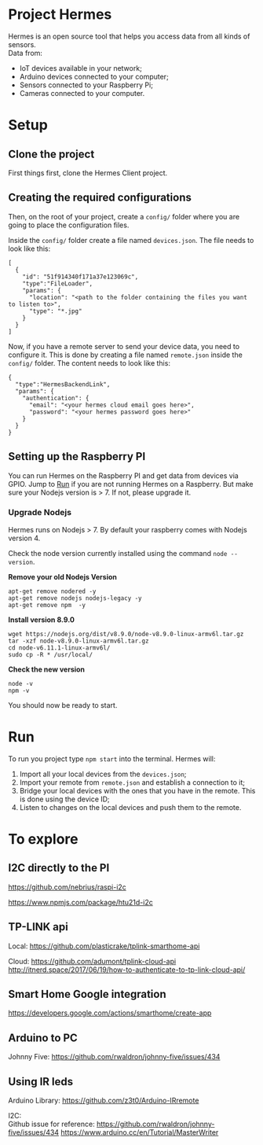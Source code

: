 # Project Hermes

Hermes is an open source tool that helps you access data from all kinds of sensors.   
Data from:
* IoT devices available in your network;
* Arduino devices connected to your computer;
* Sensors connected to your Raspberry Pi;
* Cameras connected to your computer.

# Setup

## Clone the project

First things first, clone the Hermes Client project.

## Creating the required configurations

Then, on the root of your project, create a `config/` folder where you are going to place the configuration files.

Inside the `config/` folder create a file named `devices.json`. The file needs to look like this:

```
[
  {
    "id": "51f914340f171a37e123069c",
    "type":"FileLoader",
    "params": {
      "location": "<path to the folder containing the files you want to listen to>",
      "type": "*.jpg"
    }
  }
]
```

Now, if you have a remote server to send your device data, you need to configure it. This is done by creating a file named `remote.json` inside the `config/` folder. The content needs to look like this:

```
{
  "type":"HermesBackendLink",
  "params": {
    "authentication": {
      "email": "<your hermes cloud email goes here>",
      "password": "<your hermes password goes here>"
    }
  }
}
```

## Setting up the Raspberry PI

You can run Hermes on the Raspberry PI and get data from devices via GPIO.
Jump to [Run](#Run) if you are not running Hermes on a Raspberry. But make sure your Nodejs version is > 7. If not, please upgrade it.

### Upgrade Nodejs

Hermes runs on Nodejs > 7. By default your raspberry comes with Nodejs version 4.

Check the node version currently installed using the command `node --version`.


**Remove your old Nodejs Version**

```
apt-get remove nodered -y
apt-get remove nodejs nodejs-legacy -y
apt-get remove npm  -y
```

**Install version 8.9.0**

```
wget https://nodejs.org/dist/v8.9.0/node-v8.9.0-linux-armv6l.tar.gz
tar -xzf node-v8.9.0-linux-armv6l.tar.gz
cd node-v6.11.1-linux-armv6l/
sudo cp -R * /usr/local/
```

**Check the new version**
```
node -v
npm -v
```
You should now be ready to start.

# Run

To run you project type `npm start` into the terminal. Hermes will:
1. Import all your local devices from the `devices.json`;
2. Import your remote from `remote.json` and establish a connection to it;
3. Bridge your local devices with the ones that you have in the remote. This is done using the device ID;
4. Listen to changes on the local devices and push them to the remote.

# To explore

## I2C directly to the PI

https://github.com/nebrius/raspi-i2c

https://www.npmjs.com/package/htu21d-i2c

## TP-LINK api
Local: https://github.com/plasticrake/tplink-smarthome-api

Cloud: https://github.com/adumont/tplink-cloud-api
http://itnerd.space/2017/06/19/how-to-authenticate-to-tp-link-cloud-api/

## Smart Home Google integration
https://developers.google.com/actions/smarthome/create-app

## Arduino to PC
Johnny Five: https://github.com/rwaldron/johnny-five/issues/434

## Using IR leds
Arduino Library: https://github.com/z3t0/Arduino-IRremote

I2C:   
Github issue for reference: https://github.com/rwaldron/johnny-five/issues/434
https://www.arduino.cc/en/Tutorial/MasterWriter
